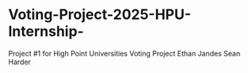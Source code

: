 # Voting-Project-2025-HPU-Internship-
Project #1 for High Point Universities Voting Project
Ethan Jandes
Sean Harder
